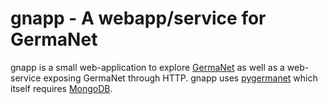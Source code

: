 # gnapp - A webapp/service for GermaNet

gnapp is a small web-application to explore [GermaNet](www.sfs.uni-tuebingen.de/GermaNet/) as well as a web-service exposing GermaNet through HTTP.
gnapp uses [pygermanet](https://pypi.python.org/pypi/pygermanet/) which itself requires [MongoDB](https://www.mongodb.com/de).
